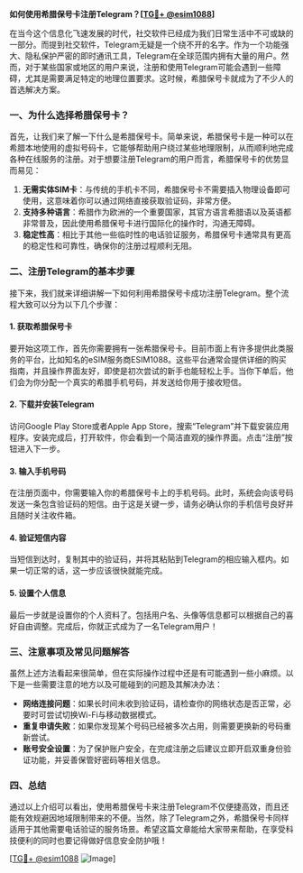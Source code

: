 **如何使用希腊保号卡注册Telegram？[[TG💪+ @esim1088](https://t.me/s/esim1088)]**

在当今这个信息化飞速发展的时代，社交软件已经成为我们日常生活中不可或缺的一部分。而提到社交软件，Telegram无疑是一个绕不开的名字。作为一个功能强大、隐私保护严密的即时通讯工具，Telegram在全球范围内拥有大量的用户。然而，对于某些国家或地区的用户来说，注册和使用Telegram可能会遇到一些障碍，尤其是需要满足特定的地理位置要求。这时候，希腊保号卡就成为了不少人的首选解决方案。

### 一、为什么选择希腊保号卡？

首先，让我们来了解一下什么是希腊保号卡。简单来说，希腊保号卡是一种可以在希腊本地使用的虚拟号码卡，它能够帮助用户绕过某些地理限制，从而顺利地完成各种在线服务的注册。对于想要注册Telegram的用户而言，希腊保号卡的优势显而易见：

1. **无需实体SIM卡**：与传统的手机卡不同，希腊保号卡不需要插入物理设备即可使用，这意味着你可以通过网络直接获取验证码，非常方便。
2. **支持多种语言**：希腊作为欧洲的一个重要国家，其官方语言希腊语以及英语都非常普及，因此使用希腊保号卡进行国际化的操作时，沟通无障碍。
3. **稳定性高**：相比于其他一些临时性的电话验证服务，希腊保号卡通常具有更高的稳定性和可靠性，确保你的注册过程顺利无阻。

### 二、注册Telegram的基本步骤

接下来，我们就来详细讲解一下如何利用希腊保号卡成功注册Telegram。整个流程大致可以分为以下几个步骤：

#### 1. 获取希腊保号卡

要开始这项工作，首先你需要拥有一张希腊保号卡。目前市面上有许多提供此类服务的平台，比如知名的eSIM服务商ESIM1088。这些平台通常会提供详细的购买指南，并且操作界面友好，即使是初次尝试的新手也能轻松上手。当你下单后，他们会为你分配一个真实的希腊手机号码，并发送给你用于接收短信。

#### 2. 下载并安装Telegram

访问Google Play Store或者Apple App Store，搜索“Telegram”并下载安装应用程序。安装完成后，打开软件，你会看到一个简洁直观的操作界面。点击“注册”按钮进入下一步。

#### 3. 输入手机号码

在注册页面中，你需要输入你的希腊保号卡上的手机号码。此时，系统会向该号码发送一条包含验证码的短信。由于这是关键一步，请务必确认你的手机信号良好并且随时关注收件箱。

#### 4. 验证短信内容

当短信到达时，复制其中的验证码，并将其粘贴到Telegram的相应输入框内。如果一切正常的话，这一步应该很快就能完成。

#### 5. 设置个人信息

最后一步就是设置你的个人资料了。包括用户名、头像等信息都可以根据自己的喜好自由调整。完成后，你就正式成为了一名Telegram用户！

### 三、注意事项及常见问题解答

虽然上述方法看起来很简单，但在实际操作过程中还是有可能遇到一些小麻烦。以下是一些需要注意的地方以及可能碰到的问题及其解决办法：

- **网络连接问题**：如果长时间未收到验证码，请检查你的网络状态是否正常，必要时可尝试切换Wi-Fi与移动数据模式。
- **重复申请失败**：如果你发现某个号码已经被多次占用，则需要更换新的号码重新尝试。
- **账号安全设置**：为了保护账户安全，在完成注册之后建议立即开启双重身份验证功能，并妥善保管好密码等相关信息。

### 四、总结

通过以上介绍可以看出，使用希腊保号卡来注册Telegram不仅便捷高效，而且还能有效规避因地域限制带来的不便。当然，除了Telegram之外，希腊保号卡同样适用于其他需要电话验证的服务场景。希望这篇文章能给大家带来帮助，在享受科技便利的同时也要记得做好信息安全防护哦！

[[TG💪+ @esim1088](https://t.me/s/esim1088) ![Image](https://i.postimg.cc/4NQfJmqS/Snipaste-2025-05-13-00-14-12.png)]
